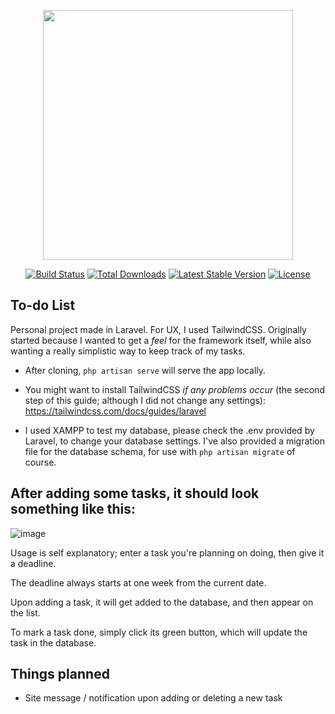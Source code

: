 <p align="center"><a href="https://laravel.com" target="_blank"><img src="https://raw.githubusercontent.com/laravel/art/master/logo-lockup/5%20SVG/2%20CMYK/1%20Full%20Color/laravel-logolockup-cmyk-red.svg" width="400"></a></p>

<p align="center">
<a href="https://travis-ci.org/laravel/framework"><img src="https://travis-ci.org/laravel/framework.svg" alt="Build Status"></a>
<a href="https://packagist.org/packages/laravel/framework"><img src="https://img.shields.io/packagist/dt/laravel/framework" alt="Total Downloads"></a>
<a href="https://packagist.org/packages/laravel/framework"><img src="https://img.shields.io/packagist/v/laravel/framework" alt="Latest Stable Version"></a>
<a href="https://packagist.org/packages/laravel/framework"><img src="https://img.shields.io/packagist/l/laravel/framework" alt="License"></a>
</p>

## To-do List

Personal project made in Laravel. For UX, I used TailwindCSS.
Originally started because I wanted to get a *feel* for the framework itself, while also wanting a really simplistic way to keep track of my tasks.

- After cloning, ``php artisan serve`` will serve the app locally.

- You might want to install TailwindCSS *if any problems occur* (the second step of this guide; although I did not change any settings):
https://tailwindcss.com/docs/guides/laravel

- I used XAMPP to test my database, please check the .env provided by Laravel, to change your database settings.
I've also provided a migration file for the database schema, for use with ``php artisan migrate`` of course.

## After adding some tasks, it should look something like this:

![image](https://user-images.githubusercontent.com/80174357/157830985-0d295cee-76c7-44b7-b3ee-5bb87ea876ab.png)

Usage is self explanatory; enter a task you're planning on doing, then give it a deadline. 

The deadline always starts at one week from the current date.

Upon adding a task, it will get added to the database, and then appear on the list. 

To mark a task done, simply click its green button, which will update the task in the database.

## Things planned
- Site message / notification upon adding or deleting a new task
